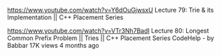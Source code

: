 https://www.youtube.com/watch?v=Y6dOuGjwsxU
Lecture 79: Trie & its Implementation || C++ Placement Series

https://www.youtube.com/watch?v=VTr3Nh7BadI
Lecture 80: Longest Common Prefix Problem || Tries || C++ Placement Series
CodeHelp - by Babbar
17K views
4 months ago